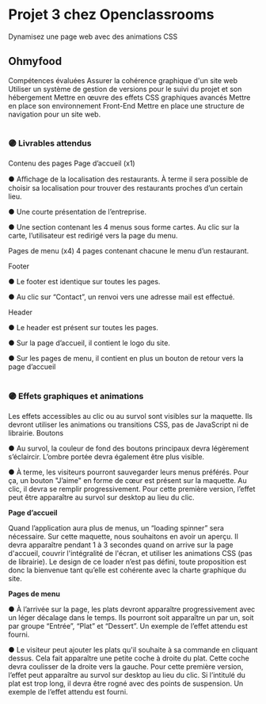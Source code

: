 # Projet 3 chez Openclassrooms

Dynamisez une page web avec des animations CSS

## Ohmyfood

Compétences évaluées
Assurer la cohérence graphique d'un site web
Utiliser un système de gestion de versions pour le suivi du projet et son hébergement
Mettre en œuvre des effets CSS graphiques avancés
Mettre en place son environnement Front-End
Mettre en place une structure de navigation pour un site web.
#
### 🟣 Livrables attendus

Contenu des pages Page d’accueil (x1)

●	Aﬃchage de la localisation des restaurants. À terme il sera possible de choisir sa localisation pour trouver des restaurants proches d’un certain lieu.

●	Une courte présentation de l’entreprise.

●	Une section contenant les 4 menus sous forme cartes. Au clic sur la carte, l’utilisateur est redirigé vers la page du menu.

Pages de menu (x4)
4 pages contenant chacune le menu d’un restaurant.

Footer

●	Le footer est identique sur toutes les pages.

●	Au clic sur “Contact”, un renvoi vers une adresse mail est effectué.

Header

●	Le header est présent sur toutes les pages.

●	Sur la page d’accueil, il contient le logo du site.

●	Sur les pages de menu, il contient en plus un bouton de retour vers la page d’accueil
#

### 🟣 Effets graphiques et animations


Les effets accessibles au clic ou au survol sont visibles sur la maquette. Ils devront utiliser les animations ou transitions CSS, pas de JavaScript ni de librairie.
Boutons

●	Au survol, la couleur de fond des boutons principaux devra légèrement s’éclaircir. L’ombre portée devra également être plus visible.

●	À terme, les visiteurs pourront sauvegarder leurs menus préférés. Pour ça, un bouton "J’aime" en forme de cœur est présent sur la maquette. Au clic, il devra se remplir progressivement. Pour cette première version, l’effet peut être apparaître au survol sur desktop au lieu du clic.

**Page d’accueil**

Quand l’application aura plus de menus, un “loading spinner” sera nécessaire. Sur cette maquette, nous souhaitons en avoir un aperçu. Il devra apparaître pendant 1 à 3 secondes quand on arrive sur la page d'accueil, couvrir l'intégralité de l'écran, et utiliser les animations CSS (pas de librairie). Le design de ce loader n’est pas défini, toute proposition est donc la bienvenue tant qu’elle est cohérente avec la charte graphique du site.

 **Pages de menu**
 
●	À l’arrivée sur la page, les plats devront apparaître progressivement avec un léger décalage dans le temps. Ils pourront soit apparaître un par un, soit par groupe
“Entrée”, “Plat” et “Dessert”. Un exemple de l’effet attendu est fourni.

●	Le visiteur peut ajouter les plats qu'il souhaite à sa commande en cliquant dessus. Cela fait apparaître une petite coche à droite du plat. Cette coche devra coulisser de la droite vers la gauche. Pour cette première version, l’effet peut apparaître au survol sur desktop au lieu du clic. Si l’intitulé du plat est trop long, il devra être rogné avec des points de suspension. Un exemple de l’effet attendu est fourni.

